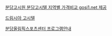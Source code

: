 [분당고시원 분당고시텔 지역별 가격비교 gosi1.net 제공](http://blog.naver.com/PostView.nhn?blogId=leebw3&logNo=90121624925)

[드림시아 고시텔](http://jointroom.com/gosiwon/view.html?gosiwon_general_list_id=6154)

[분당올림픽스포츠센터 프로그램안내](http://sports.ksponco.or.kr/spoProgram.es?mid=a50101000000&CSS=/bundangSports/css/board.css&JS=/kspo_src/js/spoProgram.js&cent_cg=010300&seq_pg=224&act=view)